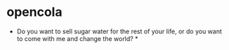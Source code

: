 # opencola

* Do you want to sell sugar water for the rest of your life, or do you want to come with me and change the world? *
